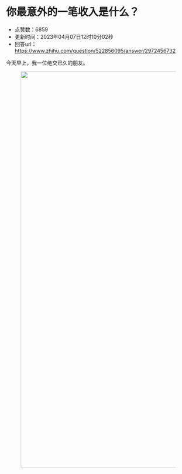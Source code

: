 # 你最意外的一笔收入是什么？
- 点赞数：6859
- 更新时间：2023年04月07日12时10分02秒
- 回答url：https://www.zhihu.com/question/522856095/answer/2972456732
<body>
 <p data-pid="lUPSQ2Qw">今天早上，我一位绝交已久的朋友。</p>
 <figure data-size="normal">
  <img src="https://picx.zhimg.com/50/v2-204a2ed9416c2ff64a7884c7a8de3f89_720w.jpg?source=1940ef5c" data-rawwidth="1080" data-rawheight="1060" data-size="normal" data-original-token="v2-92579ef2fa7162ad090d4d94b21be321" data-default-watermark-src="https://picx.zhimg.com/50/v2-7ed58c85e5418a10e1ce045f05c2d290_720w.jpg?source=1940ef5c" class="origin_image zh-lightbox-thumb" width="1080" data-original="https://picx.zhimg.com/v2-204a2ed9416c2ff64a7884c7a8de3f89_r.jpg?source=1940ef5c">
 </figure>
 <p></p>
</body>
